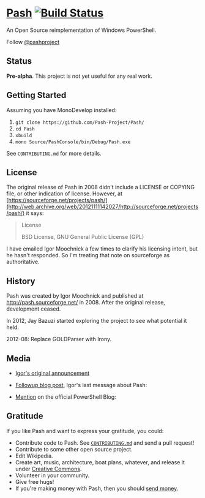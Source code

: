 


[Pash](https://github.com/Pash-Project/Pash/) [![Build Status](https://secure.travis-ci.org/Pash-Project/Pash.png?branch=master )](http://travis-ci.org/Pash-Project/Pash)
====

An Open Source reimplementation of Windows PowerShell.  

Follow [@pashproject](http://twitter.com/pashproject)


Status
------

**Pre-alpha**. This project is not yet useful for any real work.

Getting Started
---------------

<!-- Keep this in synch with CONTRIBUTING.md -->

Assuming you have MonoDevelop installed:

1. `git clone https://github.com/Pash-Project/Pash/`
2. `cd Pash`
3. `xbuild`
4. `mono Source/PashConsole/bin/Debug/Pash.exe`

See `CONTRIBUTING.md` for more details.

License
-------

The original release of Pash in 2008 didn't include a LICENSE or COPYING file, or other indication of license. However, at [https://sourceforge.net/projects/pash/](http://web.archive.org/web/20121111142027/http://sourceforge.net/projects/pash/) it says:

> License
>
> BSD License, GNU General Public License (GPL)

I have emailed Igor Moochnick a few times to clarify his licensing intent, but he hasn't responded. So I'm treating that note on sourceforge as authoritative.


History
-------

Pash was created by Igor Moochnick and published at http://pash.sourceforge.net/ in 2008. After the original release, development ceased.

In 2012, Jay Bazuzi started exploring the project to see what potential it held.

2012-08: Replace GOLDParser with Irony.


Media
-----

- [Igor's original announcement](http://igorshare.wordpress.com/2008/04/06/pash-cross-platform-powershell-is-out-in-the-wild-announcement/)

- [Followup blog post](http://igorshare.wordpress.com/2008/04/08/more-on-pash-mono-and-codecamp-9/), Igor's last message about Pash: 

- [Mention](http://blogs.msdn.com/b/powershell/archive/2008/04/08/powershell-on-linux-solaris-mac-etc.aspx) on the official PowerShell Blog: 


Gratitude
---------

If you like Pash and want to express your gratitude, you could:

- Contribute code to Pash. See [`CONTRIBUTING.md`](https://github.com/Pash-Project/Pash/blob/master/CONTRIBUTING.md) and send a pull request!
- Contribute to some other open source project.
- Edit Wikipedia.
- Create art, music, architecture, boat plans, whatever, and release it under [Creative Commons](http://creativecommons.org/licenses/by-sa/2.5/).
- Volunteer in your community.
- Give free hugs!
- If you're making money with Pash, then you should [send money](http://pledgie.com/campaigns/19268).
